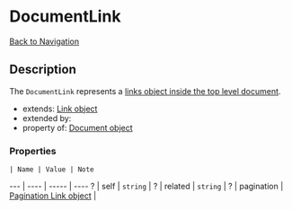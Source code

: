 # DocumentLink
[Back to Navigation](README.md)

## Description

The `DocumentLink` represents a [links object inside the top level document](http://jsonapi.org/format/#document-top-level).

- extends: [Link object](objects-link.md)
- extended by:
- property of: [Document object](objects-document.md)

### Properties

    | Name | Value | Note
--- | ---- | ----- | ----
? | self | `string` |
? | related | `string` |
? | pagination | [Pagination Link object](objects-pagination-link.md) |
